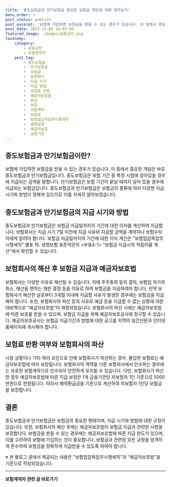 ```yaml
---
title: '중도보험금과 만기보험금 중요한 보험금 제도에 대해 알아보기'
menu_order: 1
post_status: publish
post_excerpt: '보험에 가입하면 보험금을 받을 수 있는 경우가 있습니다. 이 중에서 중요한 개념은 바로 중도보험금과 만기보험금입니다. 중도보험금은 보험 기간 중 특정 시점에 살아있을 경우에 지급되는 금액을 말합니다. 만기보험금은 보험 기간이 끝날 때까지 살아 있을 경우에 지급되는 보험금입니다. 중도보험금과 만기보험금은 보험금의 종류에 따라 다양한 지급 시기와 방법이 정해져 있으므로 이를 자세히 알아보겠습니다.'
post_date: 2023-11-06 10:01:05
featured_image: _images/금융금전.png
taxonomy:
    category:
        - 금융금전
        - 보험계약자
    post_tag:
        - 중도보험금
        -  만기보험금
        -  보험금
        -  보험회사
        -  지급 시기
        -  지급 방법
        -  보험료 반환
        -  예금자보호법
        -  파산
        -  보장
        -  보험계약
        -  보험료
        -  보험업감독업무시행세칙
        -  생명보험
        -  예금자보호
        -  금융기관
---
```



## 중도보험금과 만기보험금이란?
보험에 가입하면 보험금을 받을 수 있는 경우가 있습니다. 이 중에서 중요한 개념은 바로 중도보험금과 만기보험금입니다. 중도보험금은 보험 기간 중 특정 시점에 살아있을 경우에 지급되는 금액을 말합니다. 만기보험금은 보험 기간이 끝날 때까지 살아 있을 경우에 지급되는 보험금입니다. 중도보험금과 만기보험금은 보험금의 종류에 따라 다양한 지급 시기와 방법이 정해져 있으므로 이를 자세히 알아보겠습니다.

## 중도보험금과 만기보험금의 지급 시기와 방법
중도보험금과 만기보험금은 보험금 지급일까지의 기간에 대한 이자를 계산하여 지급합니다. 보험회사는 지급 시기 7일 이전에 지급 사유와 지급할 금액을 계약자나 보험수익자에게 알려야 합니다. 보험금 지급일까지의 기간에 대한 이자 계산은 "보험업감독업무시행세칙" 별표 15. 생명보험 표준약관의 <부표4-1> "보험금 지급시의 적립이율 계산"에서 확인할 수 있습니다.

## 보험회사의 해산 후 보험금 지급과 예금자보호법
보험회사는 다양한 이유로 해산될 수 있습니다. 이때 주주총회 등의 결의, 보험업 허가의 취소, 해산을 명하는 재판 결정 등을 이유로 하여 보험금을 지급하여야 합니다. 만약 보험회사가 해산한 날로부터 3개월 이내에 지급할 사유가 발생한 경우에는 보험금을 지급해야 합니다. 또한, 보험회사의 파산 등의 사유로 예금 등을 지급할 수 없는 상황에 대한 대비책으로 "예금자보호법"이 제정되었습니다. 보험회사의 파산 시에는 예금자보호법에 따른 보호를 받을 수 있으며, 보험금 지급을 위해 예금자보호공사에 청구할 수 있습니다. 예금자보호공사는 보험금 지급기간과 방법에 대한 공고를 지역의 일간신문과 인터넷 홈페이지에 게시해야 합니다.

## 보험료 반환 여부와 보험회사의 파산
시장 상황이나 기타 여러 요인으로 인해 보험회사가 파산하는 경우, 불입한 보험료는 예금자보호법에 따라 보장됩니다. 보험회사의 계약을 다른 보험회사에서 인수하는 경우에는 유효한 보험계약으로 인수되어 안전하게 유지될 수 있습니다. 다만, 보험회사가 파산한 경우 예금자보호법에 따른 지급 보장은 1개 금융기관당 피보험자 1인 기준으로 5000만원으로 한정됩니다. 따라서 해약환급금을 기준으로 계산하여 피보험자 1인당 보험금을 보장합니다.

## 결론
중도보험금과 만기보험금은 보험금의 중요한 형태이며, 지급 시기와 방법에 대한 규정이 있습니다. 또한, 보험회사의 해산 후에는 예금자보호법이 보험금 지급과 관련된 사항을 보장합니다. 보험금을 받을 수 있는 경우에는 예금자보호법에 따른 지급 한도가 있으며, 이를 고려하여 보험에 가입하는 것이 중요합니다. 보험금과 관련된 모든 규정을 엄격하게 준수하여 보험금을 정확하게 지급받을 수 있도록 하여야 합니다.

※ 본 블로그 글에서 제공되는 내용은 "보험업감독업무시행세칙"과 "예금자보호법"을 기준으로 작성되었습니다.
<!-- wp:separator -->
<hr class="wp-block-separator has-alpha-channel-opacity"/>
<!-- /wp:separator -->

<!-- wp:group {"backgroundColor":"base","layout":{"type":"constrained"}} -->
<div class="wp-block-group has-base-background-color has-background"><!-- wp:paragraph {"align":"center","fontSize":"medium"} -->
<p class="has-text-align-center has-large-font-size"><strong>보험계약자 관련 글 바로가기</strong></p>
<!-- /wp:paragraph -->


<!-- wp:latest-posts
{"categories":[{"id":13963,"count":19,"description":"","link":"https://uknowlaw.com/category/%eb%b3%b4%ed%97%98%ea%b3%84%ec%95%bd%ec%9e%90/","name":"보험계약자","slug":"보험계약자","taxonomy":"category","parent":0,"meta":[],"_links":{"self":[{"href":"https://uknowlaw.com/wp-json/wp/v2/categories/13963"}],"collection":[{"href":"https://uknowlaw.com/wp-json/wp/v2/categories"}],"about":[{"href":"https://uknowlaw.com/wp-json/wp/v2/taxonomies/category"}],"wp:post_type":[{"href":"https://uknowlaw.com/wp-json/wp/v2/posts?categories=13963"}],"curies":[{"name":"wp","href":"https://api.w.org/{rel}","templated":true}]}}],"postsToShow":100,"excerptLength":28,"postLayout":"grid","columns":2,"featuredImageAlign":"left","featuredImageSizeSlug":"large","fontSize":"small"} /--></div>
<!-- /wp:group -->